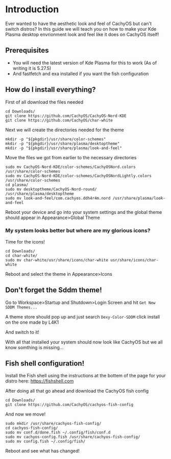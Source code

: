 # Introduction

Ever wanted to have the aesthetic look and feel of CachyOS but can't switch distros? In this guide we will teach you on how to make your Kde Plasma desktop envrionment look and feel like it does on CachyOS itself!

## Prerequisites

- You will need the latest version of Kde Plasma for this to work (As of writing it is 5.27.5)
- And fastfetch and exa installed if you want the fish configuration
## How do I install everything?

First of all download the files needed

```
cd Downloads/
git clone https://github.com/CachyOS/CachyOS-Nord-KDE
git clone https://github.com/CachyOS/char-white
```

Next we will create the directories needed for the theme
```
mkdir -p "${pkgdir}/usr/share/color-schemes"
mkdir -p "${pkgdir}/usr/share/plasma/desktoptheme"
mkdir -p "${pkgdir}/usr/share/plasma/look-and-feel"
```
Move the files we got from earlier to the necessary directories

```
sudo mv CachyOS-Nord-KDE/color-schemes/CachyOSNord.colors /usr/share/color-schemes
sudo mv CachyOS-Nord-KDE/color-schemes/CachyOSNordLightly.colors /usr/share/color-schemes
cd plasma/
sudo mv desktoptheme/CachyOS-Nord-round/ /usr/share/plasma/desktoptheme
sudo mv look-and-feel/com.cachyos.ddh4r4m.nord /usr/share/plasma/look-and-feel
```

Reboot your device and go into your system settings and the global theme should appear in Appearance>Global Theme

### My system looks better but where are my glorious icons?

Time for the icons!

```
cd Downloads/
cd char-white/
sudo mv char-white/usr/share/icons/char-white usr/share/icons/char-white
```

Reboot and select the theme in Appearance>Icons

## Don't forget the Sddm theme!

Go to Workspace>Startup and Shutdown>Login Screen and hit `Get New SDDM Themes...` 

A theme store should pop up and just search ``` Dexy-Color-SDDM ``` click install on the one made by L4K1

And switch to it!

With all that installed your system should now look like CachyOS but we all know somthing is missing...

## Fish shell configuration!

Install the Fish shell using the instructions at the bottem of the page for your distro here: https://fishshell.com

After doing all that go ahead and download the CachyOS fish config
```
cd Downloads/
git clone https://github.com/CachyOS/cachyos-fish-config
```

And now we move!

```
sudo mkdir /usr/share/cachyos-fish-config/
cd cachyos-fish-config/
sudo mv conf.d/done.fish ~/.config/fish/conf.d
sudo mv cachyos-config.fish /usr/share/cachyos-fish-config/
sudo mv config.fish ~/.config/fish/
```

Reboot and see what has changed!
